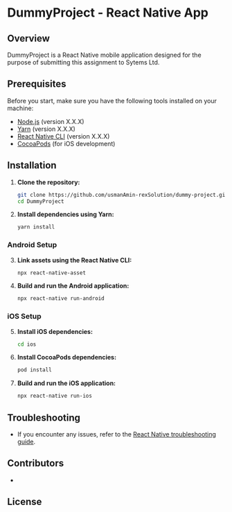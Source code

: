 # DummyProject - React Native App

## Overview

DummyProject is a React Native mobile application designed for the purpose of submitting this assignment to Sytems Ltd.

## Prerequisites

Before you start, make sure you have the following tools installed on your machine:

- [Node.js](https://nodejs.org/) (version X.X.X)
- [Yarn](https://yarnpkg.com/) (version X.X.X)
- [React Native CLI](https://reactnative.dev/docs/environment-setup) (version X.X.X)
- [CocoaPods](https://cocoapods.org/) (for iOS development)

## Installation

1. **Clone the repository:**

    ```bash
    git clone https://github.com/usmanAmin-rexSolution/dummy-project.git
    cd DummyProject
    ```

2. **Install dependencies using Yarn:**

    ```bash
    yarn install
    ```

### Android Setup

3. **Link assets using the React Native CLI:**

    ```bash
    npx react-native-asset
    ```

4. **Build and run the Android application:**

    ```bash
    npx react-native run-android
    ```

### iOS Setup

5. **Install iOS dependencies:**

    ```bash
    cd ios
    ```

6. **Install CocoaPods dependencies:**

    ```bash
    pod install
    ```

7. **Build and run the iOS application:**

    ```bash
    npx react-native run-ios
    ```

## Troubleshooting

- If you encounter any issues, refer to the [React Native troubleshooting guide](https://reactnative.dev/docs/troubleshooting).

## Contributors

- 

## License

